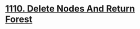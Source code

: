 # [1110. Delete Nodes And Return Forest](https://leetcode.com/problems/delete-nodes-and-return-forest/)
